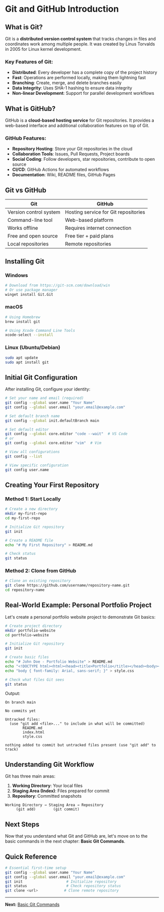 # Git and GitHub Introduction

## What is Git?

Git is a **distributed version control system** that tracks changes in files and coordinates work among multiple people. It was created by Linus Torvalds in 2005 for Linux kernel development.

### Key Features of Git:
- **Distributed**: Every developer has a complete copy of the project history
- **Fast**: Operations are performed locally, making them lightning fast
- **Branching**: Create, merge, and delete branches easily
- **Data Integrity**: Uses SHA-1 hashing to ensure data integrity
- **Non-linear Development**: Support for parallel development workflows

## What is GitHub?

GitHub is a **cloud-based hosting service** for Git repositories. It provides a web-based interface and additional collaboration features on top of Git.

### GitHub Features:
- **Repository Hosting**: Store your Git repositories in the cloud
- **Collaboration Tools**: Issues, Pull Requests, Project boards
- **Social Coding**: Follow developers, star repositories, contribute to open source
- **CI/CD**: GitHub Actions for automated workflows
- **Documentation**: Wiki, README files, GitHub Pages

## Git vs GitHub

| Git | GitHub |
|-----|--------|
| Version control system | Hosting service for Git repositories |
| Command-line tool | Web-based platform |
| Works offline | Requires internet connection |
| Free and open source | Free tier + paid plans |
| Local repositories | Remote repositories |

## Installing Git

### Windows
```bash
# Download from https://git-scm.com/download/win
# Or use package manager
winget install Git.Git
```

### macOS
```bash
# Using Homebrew
brew install git

# Using Xcode Command Line Tools
xcode-select --install
```

### Linux (Ubuntu/Debian)
```bash
sudo apt update
sudo apt install git
```

## Initial Git Configuration

After installing Git, configure your identity:

```bash
# Set your name and email (required)
git config --global user.name "Your Name"
git config --global user.email "your.email@example.com"

# Set default branch name
git config --global init.defaultBranch main

# Set default editor
git config --global core.editor "code --wait"  # VS Code
# or
git config --global core.editor "vim"  # Vim

# View all configurations
git config --list

# View specific configuration
git config user.name
```

## Creating Your First Repository

### Method 1: Start Locally

```bash
# Create a new directory
mkdir my-first-repo
cd my-first-repo

# Initialize Git repository
git init

# Create a README file
echo "# My First Repository" > README.md

# Check status
git status
```

### Method 2: Clone from GitHub

```bash
# Clone an existing repository
git clone https://github.com/username/repository-name.git
cd repository-name
```

## Real-World Example: Personal Portfolio Project

Let's create a personal portfolio website project to demonstrate Git basics:

```bash
# Create project directory
mkdir portfolio-website
cd portfolio-website

# Initialize Git repository
git init

# Create basic files
echo "# John Doe - Portfolio Website" > README.md
echo "<!DOCTYPE html><html><head><title>Portfolio</title></head><body><h1>Welcome to my portfolio</h1></body></html>" > index.html
echo "body { font-family: Arial, sans-serif; }" > style.css

# Check what files Git sees
git status
```

Output:
```
On branch main

No commits yet

Untracked files:
  (use "git add <file>..." to include in what will be committed)
        README.md
        index.html
        style.css

nothing added to commit but untracked files present (use "git add" to track)
```

## Understanding Git Workflow

Git has three main areas:

1. **Working Directory**: Your local files
2. **Staging Area (Index)**: Files prepared for commit
3. **Repository**: Committed snapshots

```
Working Directory → Staging Area → Repository
     (git add)        (git commit)
```

## Next Steps

Now that you understand what Git and GitHub are, let's move on to the basic commands in the next chapter: **Basic Git Commands**.

## Quick Reference

```bash
# Essential first-time setup
git config --global user.name "Your Name"
git config --global user.email "your.email@example.com"
git init                    # Initialize repository
git status                  # Check repository status
git clone <url>            # Clone remote repository
```

---

**Next:** [Basic Git Commands](02-basic-git-commands.md)